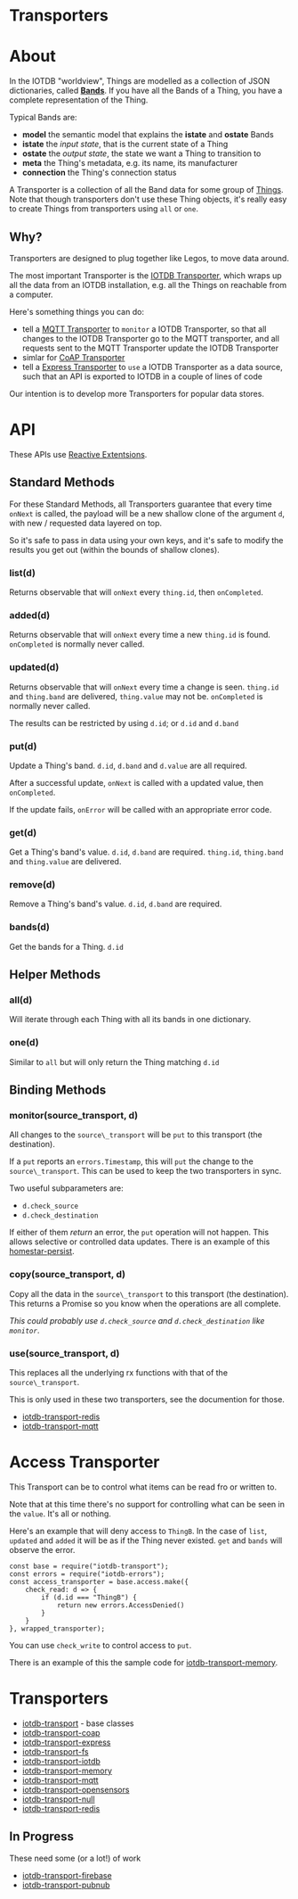 # Transporters

# About

In the IOTDB "worldview", Things are modelled as a collection of JSON dictionaries, called **[Bands](bands.md)**.
If you have all the Bands of a Thing, you have a complete representation of the Thing.

Typical Bands are:

* **model** the semantic model that explains the **istate** and **ostate** Bands
* **istate** the *input state*, that is the current state of a Thing
* **ostate** the *output state*, the state we want a Thing to transition to
* **meta** the Thing&apos;s metadata, e.g. its name, its manufacturer
* **connection** the Thing&apos;s connection status

A Transporter is a collection of all the Band data for some group of [Things](thing.md).
Note that though transporters don&apos;t use these Thing objects, it&apos;s really
easy to create Things from transporters using `all` or `one`.

## Why?

Transporters are designed to plug together like Legos, to move data around. 

The most important Transporter is the [IOTDB Transporter](https://github.com/dpjanes/iotdb-transport-iotdb),
which wraps up all the data from an IOTDB installation, e.g. all the Things
on reachable from a computer.

Here&apos;s something things you can do:

* tell a [MQTT Transporter](https://github.com/dpjanes/iotdb-transport-mqtt) to `monitor` a IOTDB Transporter, so that all changes to
  the IOTDB Transporter go to the MQTT transporter, and all requests
  sent to the MQTT Transporter update the IOTDB Transporter
* simlar for [CoAP Transporter](https://github.com/dpjanes/iotdb-transport-coap)
* tell a [Express Transporter](https://github.com/dpjanes/iotdb-transport-express) to `use` a IOTDB Transporter as a data source,
  such that an API is exported to IOTDB in a couple of lines of code

Our intention is to develop more Transporters for popular data stores.

# API

These APIs use [Reactive Extentsions](https://github.com/Reactive-Extensions/RxJS).

## Standard Methods

For these Standard Methods, all Transporters guarantee that every
time `onNext` is called, the payload will be a new shallow clone
of the argument `d`, with new / requested data layered on top.

So it&apos;s safe to pass in data using your own keys, and it&apos;s safe to
modify the results you get out (within the bounds of shallow clones).

### list(d)

Returns observable that will `onNext` every `thing.id`, then `onCompleted`.

### added(d)

Returns observable that will `onNext` every time a new `thing.id` is found.
`onCompleted` is normally never called.

### updated(d)

Returns observable that will `onNext` every time a change is seen.
`thing.id` and `thing.band` are delivered, `thing.value` may not be.
`onCompleted` is normally never called.

The results can be restricted by using `d.id`; or `d.id` and `d.band`

### put(d)

Update a Thing&apos;s band. `d.id`, `d.band` and `d.value` are all required.

After a successful update, `onNext` is called with a updated value, then `onCompleted`.

If the update fails, `onError` will be called with an appropriate error code.

### get(d)

Get a Thing&apos;s band&apos;s value. `d.id`, `d.band` are required.
`thing.id`, `thing.band` and `thing.value` are delivered.

### remove(d)

Remove a Thing&apos;s band&apos;s value. `d.id`, `d.band` are required.

### bands(d)

Get the bands for a Thing. `d.id`

## Helper Methods

### all(d)

Will iterate through each Thing with all its bands in one dictionary.

### one(d)

Similar to `all` but will only return the Thing matching `d.id`

## Binding Methods

### monitor(source\_transport, d)

All changes to the `source\_transport` will be `put` to 
this transport (the destination).

If a `put` reports an `errors.Timestamp`, this will `put` the
change to the `source\_transport`. This can be used
to keep the two transporters in sync.

Two useful subparameters are:

* `d.check_source`
* `d.check_destination`

If either of them _return_ an error, the `put` operation will
not happen. This allows selective or controlled data updates.
There is an example of this [homestar-persist](https://github.com/dpjanes/homestar-persist).

### copy(source\_transport, d)

Copy all the data in the `source\_transport` to this transport (the destination).  
This returns a Promise so you know when the operations are all complete.

_This could probably use `d.check_source` and `d.check_destination` like `monitor`_.

### use(source\_transport, d)

This replaces all the underlying rx functions with that 
of the `source\_transport`. 

This is only used in these two transporters, see the documention 
for those.

* [iotdb-transport-redis](https://github.com/dpjanes/iotdb-transport-redis)
* [iotdb-transport-mqtt](https://github.com/dpjanes/iotdb-transport-mqtt)

# Access Transporter

This Transport can be to control what items can be read fro
or written to. 

Note that at this time there&apos;s no support for controlling
what can be seen in the `value`. It&apos;s all or nothing.

Here&apos;s an example that will deny access to `ThingB`.
In the case of `list`, `updated` and `added` it will
be as if the Thing never existed. `get` and `bands`
will observe the error.

    const base = require("iotdb-transport");
    const errors = require("iotdb-errors");
    const access_transporter = base.access.make({
        check_read: d => {
            if (d.id === "ThingB") {
                return new errors.AccessDenied()
            }
        }
    }, wrapped_transporter);

You can use `check_write` to control access to `put`.

There is an example of this the sample code for
[iotdb-transport-memory](https://github.com/dpjanes/iotdb-transport-memory).

# Transporters

* [iotdb-transport](https://github.com/dpjanes/iotdb-transport) - base classes
* [iotdb-transport-coap](https://github.com/dpjanes/iotdb-transport-coap)
* [iotdb-transport-express](https://github.com/dpjanes/iotdb-transport-express)
* [iotdb-transport-fs](https://github.com/dpjanes/iotdb-transport-fs)
* [iotdb-transport-iotdb](https://github.com/dpjanes/iotdb-transport-iotdb)
* [iotdb-transport-memory](https://github.com/dpjanes/iotdb-transport-memory)
* [iotdb-transport-mqtt](https://github.com/dpjanes/iotdb-transport-mqtt)
* [iotdb-transport-opensensors](https://github.com/dpjanes/iotdb-transport-opensensors)
* [iotdb-transport-null](https://github.com/dpjanes/iotdb-transport-null)
* [iotdb-transport-redis](https://github.com/dpjanes/iotdb-transport-redis)

## In Progress

These need some (or a lot!) of work

* [iotdb-transport-firebase](https://github.com/dpjanes/iotdb-transport-firebase)
* [iotdb-transport-pubnub](https://github.com/dpjanes/iotdb-transport-pubnub)

